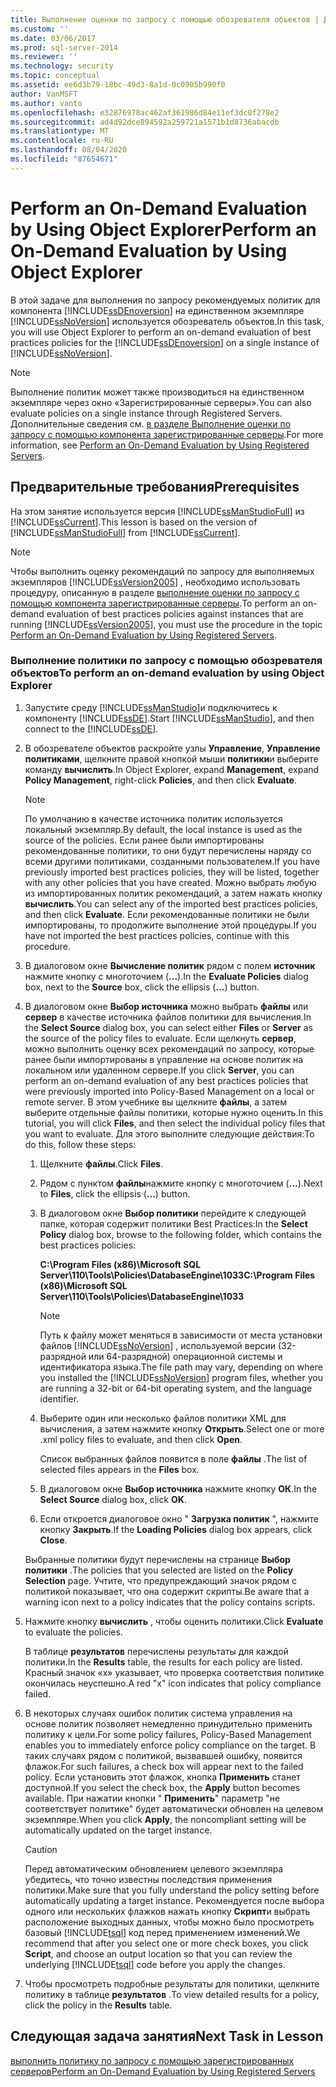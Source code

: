 ```yaml
---
title: Выполнение оценки по запросу с помощью обозревателя объектов | Документация Майкрософт
ms.custom: ''
ms.date: 03/06/2017
ms.prod: sql-server-2014
ms.reviewer: ''
ms.technology: security
ms.topic: conceptual
ms.assetid: ee6d3b79-18bc-49d3-8a1d-0c0905b990f0
author: VanMSFT
ms.author: vanto
ms.openlocfilehash: e32876978ac462af361986d84e11ef3dc0f278e2
ms.sourcegitcommit: ad4d92dce894592a259721a1571b1d8736abacdb
ms.translationtype: MT
ms.contentlocale: ru-RU
ms.lasthandoff: 08/04/2020
ms.locfileid: "87654671"
---
```

# <a name="perform-an-on-demand-evaluation-by-using-object-explorer"></a><span data-ttu-id="1d626-102">Perform an On-Demand Evaluation by Using Object Explorer</span><span class="sxs-lookup"><span data-stu-id="1d626-102">Perform an On-Demand Evaluation by Using Object Explorer</span></span>
  <span data-ttu-id="1d626-103">В этой задаче для выполнения по запросу рекомендуемых политик для компонента [!INCLUDE[ssDEnoversion](../includes/ssdenoversion-md.md)] на единственном экземпляре [!INCLUDE[ssNoVersion](../includes/ssnoversion-md.md)] используется обозреватель объектов.</span><span class="sxs-lookup"><span data-stu-id="1d626-103">In this task, you will use Object Explorer to perform an on-demand evaluation of best practices policies for the [!INCLUDE[ssDEnoversion](../includes/ssdenoversion-md.md)] on a single instance of [!INCLUDE[ssNoVersion](../includes/ssnoversion-md.md)].</span></span>  
  
> [!NOTE]  
>  <span data-ttu-id="1d626-104">Выполнение политик может также производиться на единственном экземпляре через окно «Зарегистрированные серверы».</span><span class="sxs-lookup"><span data-stu-id="1d626-104">You can also evaluate policies on a single instance through Registered Servers.</span></span> <span data-ttu-id="1d626-105">Дополнительные сведения см. [в разделе Выполнение оценки по запросу с помощью компонента зарегистрированные серверы](../../2014/tutorials/perform-an-on-demand-evaluation-by-using-registered-servers.md).</span><span class="sxs-lookup"><span data-stu-id="1d626-105">For more information, see [Perform an On-Demand Evaluation by Using Registered Servers](../../2014/tutorials/perform-an-on-demand-evaluation-by-using-registered-servers.md).</span></span>  
  
## <a name="prerequisites"></a><span data-ttu-id="1d626-106">Предварительные требования</span><span class="sxs-lookup"><span data-stu-id="1d626-106">Prerequisites</span></span>  
 <span data-ttu-id="1d626-107">На этом занятие используется версия [!INCLUDE[ssManStudioFull](../includes/ssmanstudiofull-md.md)] из [!INCLUDE[ssCurrent](../includes/sscurrent-md.md)].</span><span class="sxs-lookup"><span data-stu-id="1d626-107">This lesson is based on the version of [!INCLUDE[ssManStudioFull](../includes/ssmanstudiofull-md.md)] from [!INCLUDE[ssCurrent](../includes/sscurrent-md.md)].</span></span>  
  
> [!NOTE]  
>  <span data-ttu-id="1d626-108">Чтобы выполнить оценку рекомендаций по запросу для выполняемых экземпляров [!INCLUDE[ssVersion2005](../includes/ssversion2005-md.md)] , необходимо использовать процедуру, описанную в разделе [выполнение оценки по запросу с помощью компонента зарегистрированные серверы](../../2014/tutorials/perform-an-on-demand-evaluation-by-using-registered-servers.md).</span><span class="sxs-lookup"><span data-stu-id="1d626-108">To perform an on-demand evaluation of best practices policies against instances that are running [!INCLUDE[ssVersion2005](../includes/ssversion2005-md.md)], you must use the procedure in the topic [Perform an On-Demand Evaluation by Using Registered Servers](../../2014/tutorials/perform-an-on-demand-evaluation-by-using-registered-servers.md).</span></span>  
  
### <a name="to-perform-an-on-demand-evaluation-by-using-object-explorer"></a><span data-ttu-id="1d626-109">Выполнение политики по запросу с помощью обозревателя объектов</span><span class="sxs-lookup"><span data-stu-id="1d626-109">To perform an on-demand evaluation by using Object Explorer</span></span>  
  
1.  <span data-ttu-id="1d626-110">Запустите среду [!INCLUDE[ssManStudio](../includes/ssmanstudio-md.md)]и подключитесь к компоненту [!INCLUDE[ssDE](../includes/ssde-md.md)].</span><span class="sxs-lookup"><span data-stu-id="1d626-110">Start [!INCLUDE[ssManStudio](../includes/ssmanstudio-md.md)], and then connect to the [!INCLUDE[ssDE](../includes/ssde-md.md)].</span></span>  
  
2.  <span data-ttu-id="1d626-111">В обозревателе объектов раскройте узлы **Управление**, **Управление политиками**, щелкните правой кнопкой мыши **политики**и выберите команду **вычислить**.</span><span class="sxs-lookup"><span data-stu-id="1d626-111">In Object Explorer, expand **Management**, expand **Policy Management**, right-click **Policies**, and then click **Evaluate**.</span></span>  
  
    > [!NOTE]  
    >  <span data-ttu-id="1d626-112">По умолчанию в качестве источника политик используется локальный экземпляр.</span><span class="sxs-lookup"><span data-stu-id="1d626-112">By default, the local instance is used as the source of the policies.</span></span> <span data-ttu-id="1d626-113">Если ранее были импортированы рекомендованные политики, то они будут перечислены наряду со всеми другими политиками, созданными пользователем.</span><span class="sxs-lookup"><span data-stu-id="1d626-113">If you have previously imported best practices policies, they will be listed, together with any other policies that you have created.</span></span> <span data-ttu-id="1d626-114">Можно выбрать любую из импортированных политик рекомендаций, а затем нажать кнопку **вычислить**.</span><span class="sxs-lookup"><span data-stu-id="1d626-114">You can select any of the imported best practices policies, and then click **Evaluate**.</span></span> <span data-ttu-id="1d626-115">Если рекомендованные политики не были импортированы, то продолжите выполнение этой процедуры.</span><span class="sxs-lookup"><span data-stu-id="1d626-115">If you have not imported the best practices policies, continue with this procedure.</span></span>  
  
3.  <span data-ttu-id="1d626-116">В диалоговом окне **Вычисление политик** рядом с полем **источник** нажмите кнопку с многоточием (**...**).</span><span class="sxs-lookup"><span data-stu-id="1d626-116">In the **Evaluate Policies** dialog box, next to the **Source** box, click the ellipsis (**...**) button.</span></span>  
  
4.  <span data-ttu-id="1d626-117">В диалоговом окне **Выбор источника** можно выбрать **файлы** или **сервер** в качестве источника файлов политики для вычисления.</span><span class="sxs-lookup"><span data-stu-id="1d626-117">In the **Select Source** dialog box, you can select either **Files** or **Server** as the source of the policy files to evaluate.</span></span> <span data-ttu-id="1d626-118">Если щелкнуть **сервер**, можно выполнить оценку всех рекомендаций по запросу, которые ранее были импортированы в управление на основе политик на локальном или удаленном сервере.</span><span class="sxs-lookup"><span data-stu-id="1d626-118">If you click **Server**, you can perform an on-demand evaluation of any best practices policies that were previously imported into Policy-Based Management on a local or remote server.</span></span> <span data-ttu-id="1d626-119">В этом учебнике вы щелкните **файлы**, а затем выберите отдельные файлы политики, которые нужно оценить.</span><span class="sxs-lookup"><span data-stu-id="1d626-119">In this tutorial, you will click **Files**, and then select the individual policy files that you want to evaluate.</span></span> <span data-ttu-id="1d626-120">Для этого выполните следующие действия:</span><span class="sxs-lookup"><span data-stu-id="1d626-120">To do this, follow these steps:</span></span>  
  
    1.  <span data-ttu-id="1d626-121">Щелкните **файлы**.</span><span class="sxs-lookup"><span data-stu-id="1d626-121">Click **Files**.</span></span>  
  
    2.  <span data-ttu-id="1d626-122">Рядом с пунктом **файлы**нажмите кнопку с многоточием (**...**).</span><span class="sxs-lookup"><span data-stu-id="1d626-122">Next to **Files**, click the ellipsis (**...**) button.</span></span>  
  
    3.  <span data-ttu-id="1d626-123">В диалоговом окне **Выбор политики** перейдите к следующей папке, которая содержит политики Best Practices:</span><span class="sxs-lookup"><span data-stu-id="1d626-123">In the **Select Policy** dialog box, browse to the following folder, which contains the best practices policies:</span></span>  
  
         <span data-ttu-id="1d626-124">**C:\Program Files (x86)\Microsoft SQL Server\110\Tools\Policies\DatabaseEngine\1033**</span><span class="sxs-lookup"><span data-stu-id="1d626-124">**C:\Program Files (x86)\Microsoft SQL Server\110\Tools\Policies\DatabaseEngine\1033**</span></span>  
  
        > [!NOTE]  
        >  <span data-ttu-id="1d626-125">Путь к файлу может меняться в зависимости от места установки файлов [!INCLUDE[ssNoVersion](../includes/ssnoversion-md.md)] , используемой версии (32-разрядной или 64-разрядной) операционной системы и идентификатора языка.</span><span class="sxs-lookup"><span data-stu-id="1d626-125">The file path may vary, depending on where you installed the [!INCLUDE[ssNoVersion](../includes/ssnoversion-md.md)] program files, whether you are running a 32-bit or 64-bit operating system, and the language identifier.</span></span>  
  
    4.  <span data-ttu-id="1d626-126">Выберите один или несколько файлов политики XML для вычисления, а затем нажмите кнопку **Открыть**.</span><span class="sxs-lookup"><span data-stu-id="1d626-126">Select one or more .xml policy files to evaluate, and then click **Open**.</span></span>  
  
         <span data-ttu-id="1d626-127">Список выбранных файлов появится в поле **файлы** .</span><span class="sxs-lookup"><span data-stu-id="1d626-127">The list of selected files appears in the **Files** box.</span></span>  
  
    5.  <span data-ttu-id="1d626-128">В диалоговом окне **Выбор источника** нажмите кнопку **ОК**.</span><span class="sxs-lookup"><span data-stu-id="1d626-128">In the **Select Source** dialog box, click **OK**.</span></span>  
  
    6.  <span data-ttu-id="1d626-129">Если откроется диалоговое окно " **Загрузка политик** ", нажмите кнопку **Закрыть**.</span><span class="sxs-lookup"><span data-stu-id="1d626-129">If the **Loading Policies** dialog box appears, click **Close**.</span></span>  
  
     <span data-ttu-id="1d626-130">Выбранные политики будут перечислены на странице **Выбор политики** .</span><span class="sxs-lookup"><span data-stu-id="1d626-130">The policies that you selected are listed on the **Policy Selection** page.</span></span> <span data-ttu-id="1d626-131">Учтите, что предупреждающий значок рядом с политикой показывает, что она содержит скрипты.</span><span class="sxs-lookup"><span data-stu-id="1d626-131">Be aware that a warning icon next to a policy indicates that the policy contains scripts.</span></span>  
  
5.  <span data-ttu-id="1d626-132">Нажмите кнопку **вычислить** , чтобы оценить политики.</span><span class="sxs-lookup"><span data-stu-id="1d626-132">Click **Evaluate** to evaluate the policies.</span></span>  
  
     <span data-ttu-id="1d626-133">В таблице **результатов** перечислены результаты для каждой политики.</span><span class="sxs-lookup"><span data-stu-id="1d626-133">In the **Results** table, the results for each policy are listed.</span></span> <span data-ttu-id="1d626-134">Красный значок «x» указывает, что проверка соответствия политике окончилась неуспешно.</span><span class="sxs-lookup"><span data-stu-id="1d626-134">A red "x" icon indicates that policy compliance failed.</span></span>  
  
6.  <span data-ttu-id="1d626-135">В некоторых случаях ошибок политик система управления на основе политик позволяет немедленно принудительно применить политику к цели.</span><span class="sxs-lookup"><span data-stu-id="1d626-135">For some policy failures, Policy-Based Management enables you to immediately enforce policy compliance on the target.</span></span> <span data-ttu-id="1d626-136">В таких случаях рядом с политикой, вызвавшей ошибку, появится флажок.</span><span class="sxs-lookup"><span data-stu-id="1d626-136">For such failures, a check box will appear next to the failed policy.</span></span> <span data-ttu-id="1d626-137">Если установить этот флажок, кнопка **Применить** станет доступной.</span><span class="sxs-lookup"><span data-stu-id="1d626-137">If you select the check box, the **Apply** button becomes available.</span></span> <span data-ttu-id="1d626-138">При нажатии кнопки " **Применить**" параметр "не соответствует политике" будет автоматически обновлен на целевом экземпляре.</span><span class="sxs-lookup"><span data-stu-id="1d626-138">When you click **Apply**, the noncompliant setting will be automatically updated on the target instance.</span></span>  
  
    > [!CAUTION]  
    >  <span data-ttu-id="1d626-139">Перед автоматическим обновлением целевого экземпляра убедитесь, что точно известны последствия применения политики.</span><span class="sxs-lookup"><span data-stu-id="1d626-139">Make sure that you fully understand the policy setting before automatically updating a target instance.</span></span> <span data-ttu-id="1d626-140">Рекомендуется после выбора одного или нескольких флажков нажать кнопку **Скрипт**и выбрать расположение выходных данных, чтобы можно было просмотреть базовый [!INCLUDE[tsql](../includes/tsql-md.md)] код перед применением изменений.</span><span class="sxs-lookup"><span data-stu-id="1d626-140">We recommend that after you select one or more check boxes, you click **Script**, and choose an output location so that you can review the underlying [!INCLUDE[tsql](../includes/tsql-md.md)] code before you apply the changes.</span></span>  
  
7.  <span data-ttu-id="1d626-141">Чтобы просмотреть подробные результаты для политики, щелкните политику в таблице **результатов** .</span><span class="sxs-lookup"><span data-stu-id="1d626-141">To view detailed results for a policy, click the policy in the **Results** table.</span></span>  
  
## <a name="next-task-in-lesson"></a><span data-ttu-id="1d626-142">Следующая задача занятия</span><span class="sxs-lookup"><span data-stu-id="1d626-142">Next Task in Lesson</span></span>  
 [<span data-ttu-id="1d626-143">выполнить политику по запросу с помощью зарегистрированных серверов</span><span class="sxs-lookup"><span data-stu-id="1d626-143">Perform an On-Demand Evaluation by Using Registered Servers</span></span>](../../2014/tutorials/perform-an-on-demand-evaluation-by-using-registered-servers.md)  
  
  
